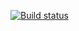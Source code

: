 [![Build status](https://ci.appveyor.com/api/projects/status/btbhjy357xxt74ee/branch/main?svg=true)](https://ci.appveyor.com/project/botass740/5-pattern/branch/main)

